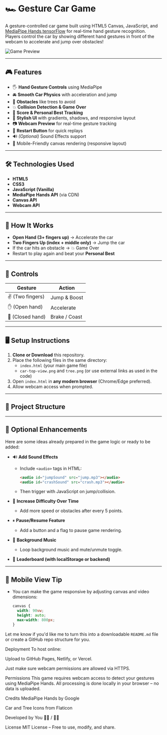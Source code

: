 # 🏎️ Gesture Car Game

A gesture-controlled car game built using HTML5 Canvas, JavaScript, and [MediaPipe Hands,tensorFlow](https://google.github.io/mediapipe/solutions/hands) for real-time hand gesture recognition. Players control the car by showing different hand gestures in front of the webcam to accelerate and jump over obstacles!

![Game Preview](https://i.ibb.co/qjM91np/car-top-view.png)

---

## 🎮 Features

- 🖐️ **Hand Gesture Controls** using MediaPipe
- 🚘 **Smooth Car Physics** with acceleration and jump
- 🌲 **Obstacles** like trees to avoid
- 💥 **Collision Detection & Game Over**
- 🧠 **Score & Personal Best Tracking**
- 🎨 **Stylish UI** with gradients, shadows, and responsive layout
- 📷 **Webcam Preview** for real-time gesture tracking
- 🔁 **Restart Button** for quick replays
- 🔊 *(Optional)* Sound Effects support
- 📱 Mobile-Friendly canvas rendering (responsive layout)

---

## 🛠️ Technologies Used

- **HTML5**
- **CSS3**
- **JavaScript (Vanilla)**
- **MediaPipe Hands API** (via CDN)
- **Canvas API**
- **Webcam API**

---

## 🧠 How It Works

- **Open Hand (3+ fingers up)** → Accelerate the car
- **Two Fingers Up (index + middle only)** → Jump the car
- If the car hits an obstacle → 💥 Game Over
- Restart to play again and beat your **Personal Best**

---

## 🧩 Controls

| Gesture           | Action         |
|------------------|----------------|
| ✌️ (Two fingers)  | Jump & Boost   |
| ✋ (Open hand)    | Accelerate     |
| 👊 (Closed hand)  | Brake / Coast  |

---

## 🖥️ Setup Instructions

1. **Clone or Download** this repository.
2. Place the following files in the same directory:
   - `index.html` (your main game file)
   - `car-top-view.png` and `tree.png` (or use external links as used in the code)
3. Open `index.html` in **any modern browser** (Chrome/Edge preferred).
4. Allow webcam access when prompted.

---

## 📂 Project Structure


---

## 🧪 Optional Enhancements

Here are some ideas already prepared in the game logic or ready to be added:

- 🔊 **Add Sound Effects**
  - Include `<audio>` tags in HTML:
    ```html
    <audio id="jumpSound" src="jump.mp3"></audio>
    <audio id="crashSound" src="crash.mp3"></audio>
    ```
  - Then trigger with JavaScript on jump/collision.

- 🧠 **Increase Difficulty Over Time**
  - Add more speed or obstacles after every 5 points.

- ⏸ **Pause/Resume Feature**
  - Add a button and a flag to pause game rendering.

- 🎵 **Background Music**
  - Loop background music and mute/unmute toggle.

- 🏁 **Leaderboard (with localStorage or backend)**

---

## 📱 Mobile View Tip

- You can make the game responsive by adjusting canvas and video dimensions:
  ```css
  canvas {
    width: 90vw;
    height: auto;
    max-width: 800px;
  }


Let me know if you'd like me to turn this into a downloadable `README.md` file or create a GitHub repo structure for you.

Deployment
To host online:

Upload to GitHub Pages, Netlify, or Vercel.

Just make sure webcam permissions are allowed via HTTPS.

Permissions
This game requires webcam access to detect your gestures using MediaPipe Hands. All processing is done locally in your browser – no data is uploaded.

Credits
MediaPipe Hands by Google

Car and Tree Icons from Flaticon

Developed by You 👩‍💻 / 👨‍💻

License
MIT License – Free to use, modify, and share.

